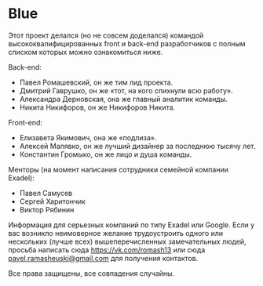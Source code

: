 # Blue

Этот проект делался (но не совсем доделался) командой высококвалифицированных front и back-end разработчиков  с полным списком которых можно ознакомиться ниже. 

Back-end:

-	Павел Ромашевский,         он же тим лид проекта.
-	Дмитрий Гаврушко,          он же «тот, на кого спихнули всю работу».
-	Александра Дерновская,     она же главный аналитик команды.
-	Никита Никифоров,          он же Никифоров Никита.


Front-end:

-	Елизавета Якимович,        она же «подлиза».
-	Алексей Малявко,           он же лучший дизайнер за последнюю тысячу лет.
-	Константин Громыко,        он же лицо и душа команды.


Менторы (на момент написания сотрудники семейной компании Exadel):

-	Павел Самусев
-	Сергей Харитончик
-	Виктор Рябинин





Информация для серьезных компаний по типу Exadel или Google. Если у вас возникло неимоверное желание трудоустроить одного или нескольких (лучше всех) вышеперечисленных замечательных людей, просьба написать сюда https://vk.com/romash13 или сюда pavel.ramasheuski@gmail.com для получения контактов.
 



Все права защищены, все совпадения случайны.
